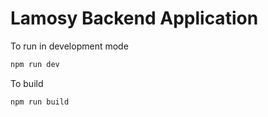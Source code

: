 # Lamosy Backend Application

To run in development mode

```bash
npm run dev
```

To build

```bash
npm run build
```
